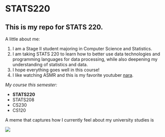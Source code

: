 # STATS220

## This is my repo for STATS 220. 

A little about me:

1. I am a Stage II student majoring in Computer Science and Statistics.
2. I am taking STATS 220 to learn how to better use data technologies and programming languages for data processing, while also deepening my understanding of statistics and data.
3. I hope everything goes well in this course!
4. I like watching ASMR and this is my favorite youtuber [nara](https://www.youtube.com/@nara.asmr.).

*My course this semester:*
- **STATS220**
- STATS208
- CS230
- CS120

A meme that captures how I currently feel about my university studies is

![](https://wx2.sinaimg.cn/large/a007f1e0ly1hwelj3gjs9g204q04q3z1.gif)
